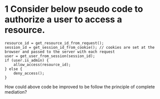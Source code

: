# 1 Consider below pseudo code to authorize a user to access a resource.
```
resource_id = get_resource_id_from_request();
session_id = get_session_id_from_cookie(); // cookies are set at the browser and passed to the server with each request
user = get_user_from_session(session_id);
if (user.is_admin) {
    allow_access(resource_id);
} else {
    deny_access();
}
```
How could above code be improved to be follow the principle of complete mediation?